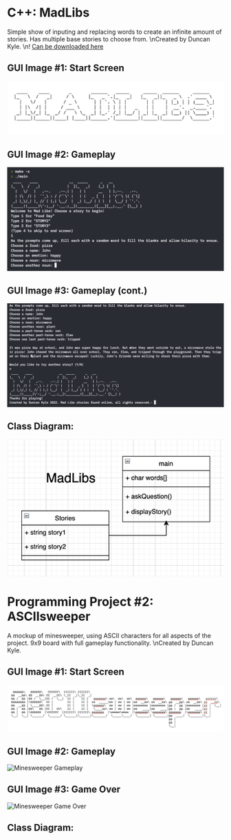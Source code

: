 # C++: MadLibs
Simple show of inputing and replacing words to create an infinite amount of stories. Has multiple base stories to choose from.
\nCreated by Duncan Kyle.
\n! [Can be downloaded here](/apps/MadLibs.zip)

## GUI Image #1: Start Screen
![MadLibs Start Screen](/images/MLstart.png)

## GUI Image #2: Gameplay
![MadLibs Gameplay](/images/MLgame1.png)

## GUI Image #3: Gameplay (cont.)
![MadLibs Gameplay2](/images/MLgame2.png)

## Class Diagram:
![MadLibs Class Diagram](/images/MLclass.png)

# Programming Project #2: ASCIIsweeper
A mockup of minesweeper, using ASCII characters for all aspects of the project. 9x9 board with full gameplay functionality.
\nCreated by Duncan Kyle.

## GUI Image #1: Start Screen
![Minesweeper Start Screen](/images/MSstart.png)

## GUI Image #2: Gameplay
![Minesweeper Gameplay]()

## GUI Image #3: Game Over
![Minesweeper Game Over]()

## Class Diagram:

